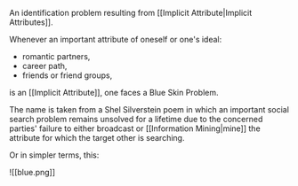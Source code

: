An identification problem resulting from [[Implicit Attribute|Implicit Attributes]].

Whenever an important attribute of oneself or one's ideal:
- romantic partners,
- career path,
- friends or friend groups,

is an [[Implicit Attribute]], one faces a Blue Skin Problem.

The name is taken from a Shel Silverstein poem in which an important social search problem remains unsolved for a lifetime due to the concerned parties' failure to either broadcast or [[Information Mining|mine]] the attribute for which the target other is searching.

Or in simpler terms, this:

![[blue.png]]